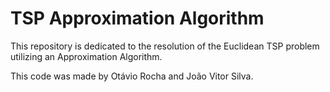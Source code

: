 # TSP Approximation Algorithm

This repository is dedicated to the resolution of the Euclidean TSP problem utilizing an Approximation Algorithm.

This code was made by Otávio Rocha and João Vitor Silva.
